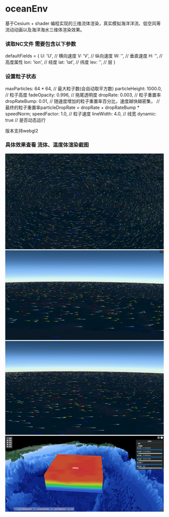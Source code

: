 # oceanEnv
基于Cesium + shader 编程实现的三维流体渲染，真实模拟海洋洋流、低空风等流动动画以及海洋海水三维体渲染效果。

### 读取NC文件  需要包含以下参数
defaultFields = {
  U: 'U', // 横向速度
  V: 'V', // 纵向速度
  W: '', // 垂直速度
  H: '', // 高度属性
  lon: 'lon', // 经度
  lat: 'lat', // 纬度
  lev: '', // 层
}

### 设置粒子状态
  maxParticles: 64 * 64, // 最大粒子数(会自动取平方数)
  particleHeight: 1000.0, // 粒子高度
  fadeOpacity: 0.996, // 拖尾透明度
  dropRate: 0.003, // 粒子重置率
  dropRateBump: 0.01, // 随速度增加的粒子重置率百分比，速度越快越密集，
                      // 最终的粒子重置率particleDropRate = dropRate + dropRateBump * speedNorm;
  speedFactor: 1.0, // 粒子速度
  lineWidth: 4.0, // 线宽
  dynamic: true // 是否动态运行

  版本支持webgl2

### 具体效果查看 流体、温度体渲染截图

![流体动画](./流体.png)
![流体动画](./流体-.png)
![流体动画](./流体--.png)
![流体动画](./温度体渲染.png)
